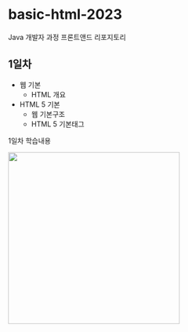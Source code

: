 # basic-html-2023 
Java 개발자 과정 프론트앤드 리포지토리


## 1일차 
- 웹 기본
    - HTML 개요 
- HTML 5 기본
    - 웹 기본구조
    - HTML 5 기본태그


1일차 학습내용

<img src="https://user-images.githubusercontent.com/101508116/226657323-e06efc3f-0687-4e37-b1d4-26ecde1317e9.png" width="350" />




